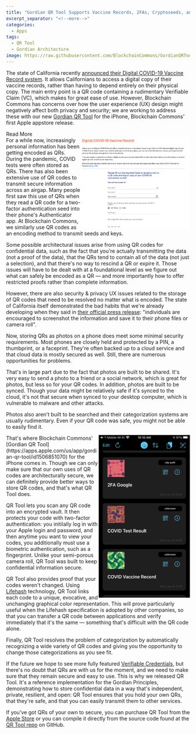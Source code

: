 ```yaml
---
title: "Gordian QR Tool Supports Vaccine Records, 2FAs, Cryptoseeds, and More"
excerpt_separator: "<!--more-->"
categories:
  - Apps
tags:
  - QR Tool
  - Gordian Architecture
image: https://raw.githubusercontent.com/BlockchainCommons/GordianQRTool-iOS/master/images/ca-digital-vaccine-record.png
---
```


The state of California recently [announced their Digital COVID-19 Vaccine Record system](https://cdt.ca.gov/news/california-launches-new-digital-tool-giving-residents-convenient-access-to-their-covid-19-vaccine-record/). It allows Californians to access a digital copy of their vaccine records, rather than having to depend entirely on their physical copy. The main entry point is a QR code containing a rudimentary Verifiable Claim (VC), which makes for great ease of use. However, Blockchain Commons has concerns over how the user experience (UX) design might negatively affect both privacy and security; we are working to address these with our new [Gordian QR Tool](https://apps.apple.com/us/app/gordian-qr-tool/id1506851070) for the iPhone, Blockchain Commons' first Apple appstore release.

<div class="bold--excerpt--node">Read More</div>

<!--more-->

<img src="https://raw.githubusercontent.com/BlockchainCommons/GordianQRTool-iOS/master/images/ca-digital-vaccine-record.png" align="right" width=300>
For a while now, increasingly personal information has been getting encoded as QRs. During the pandemic, COVID tests were  often stored as QRs. There has also been extensive use of QR codes to transmit secure information across an airgap. Many people first saw this use of QRs when they read a QR code for a two-factor authentication seed into their phone's Authenticator app. At Blockchain Commons, we similarly use QR codes as an encoding method to transmit seeds and keys.

Some possible architectural issues arise from using QR codes for confidential data, such as the fact that you're actually transmitting the data (not a proof of the data), that the QRs tend to contain all of the data (not just a selection), and that there's no way to rescind a QR or expire it. Those issues will have to be dealt with at a foundational level as we figure out what can safely be encoded as a QR — and more importantly how to offer restricted proofs rather than complete information.

However, there are also security & privacy UX issues related to the storage of QR codes that need to be resolved no matter what is encoded. The state of California itself demonstrated the bad habits that we're already developing when they said in [their official press release](https://cdt.ca.gov/news/california-launches-new-digital-tool-giving-residents-convenient-access-to-their-covid-19-vaccine-record/): "individuals are encouraged to screenshot the information and save it to their phone files or camera roll".

Now, storing QRs as photos on a phone does meet some minimal security requirements. Most phones are closely held and protected by a PIN, a thumbprint, or a faceprint. They're often backed up to a cloud service and that cloud data is mostly secured as well. Still, there are numerous opportunities for problems.

That's in large part due to the fact that photos are built to be shared. It's very easy to send a photo to a friend or a social network, which is great for photos, but less so for your QR codes. In addition, photos are built to be synced. Though your data might be relatively safe if it's synced to the cloud, it's not that secure when synced to your desktop computer, which is vulnerable to malware and other attacks.

Photos also aren't built to be searched and their categorization systems are usually rudimentary. Even if your QR code was safe, you might not be able to easily find it.

<img src="https://raw.githubusercontent.com/BlockchainCommons/GordianQRTool-iOS/master/images/qr-list-2.jpeg" align="right" width=250>
That's where Blockchain Commons' [Gordian QR Tool](https://apps.apple.com/us/app/gordian-qr-tool/id1506851070) for the iPhone comes in. Though we can only make sure that our own uses of QR codes are architecturally secure, we can definitely provide better ways to store QR codes, and that's what QR Tool does.

QR Tool lets you scan any QR code into an encrypted vault. It then protects your code with two-factor authentication: you initilally log in with your Apple login and password, and then anytime you want to view your codes, you additionally must use a biometric authentication, such as a fingerprint. Unlike your semi-porous camera roll, QR Tool was built to keep confidential information secure.

QR Tool also provides proof that your codes weren't changed. Using [Lifehash](https://github.com/BlockchainCommons/LifeHash) technology, QR Tool links each code to a unique, evocative, and unchanging graphical color representation. This will prove particularly useful when the Lifehash specification is adopted by other companies, so that you can transfer a QR code between applications and verify immediately that it's the same — something that's difficult with the QR code alone.

Finally, QR Tool resolves the problem of categorization by automatically recognizing a wide variety of QR codes and giving you the opportunity to change those categorizations as you see fit.

If the future we hope to see more fully featured [Verifiable Credentials](https://www.w3.org/TR/vc-data-model/), but there's no doubt that QRs are with us for the moment, and we need to make sure that they remain secure and easy to use. This is why we released QR Tool. It's a reference implementation for the Gordian Principles, demonstrating how to store confidential data in a way that's independent, private, resilient, and open: QR Tool ensures that you hold your own QRs, that they're safe, and that you can easily transmit them to other services.

If you've got QRs of your own to secure, you can purchase QR Tool from the [Apple Store](https://apps.apple.com/us/app/gordian-qr-tool/id1506851070) or you can compile it directly from the source code found at the [QR Tool repo](https://github.com/BlockchainCommons/GordianQRTool-iOS) on GitHub.
